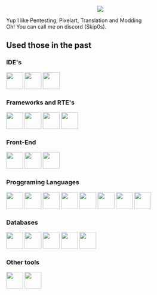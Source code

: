 <p align="center">
  <img src="https://capsule-render.vercel.app/api?type=venom&height=200&color=gradient&text=skip0s&textBg=false&section=header&reversal=false&desc=my%20profile!&descAlignY=66&descAlign=57"/>
</p>
<p>
	Yup I like Pentesting, Pixelart, Translation and Modding<br>
	Oh! You can call me on discord (Skip0s). 
</p>
<h2>Used those in the past</h2>
<h3>IDE's</h3>
<p>
	<img height="45" src="https://cdn.jsdelivr.net/gh/devicons/devicon@latest/icons/vscode/vscode-original.svg" />
	<img height="45" src="https://cdn.jsdelivr.net/gh/devicons/devicon@latest/icons/visualstudio/visualstudio-original.svg" />
	<img height="45" src="https://cdn.jsdelivr.net/gh/devicons/devicon@latest/icons/androidstudio/androidstudio-original.svg" />
</p>
<h3>Frameworks and RTE's</h3>
<p>
	<img height="45" src="https://cdn.jsdelivr.net/gh/devicons/devicon@latest/icons/laravel/laravel-original.svg" />
	<img height="45" src="https://cdn.jsdelivr.net/gh/devicons/devicon@latest/icons/bootstrap/bootstrap-original.svg" />
	<img height="45" src="https://cdn.jsdelivr.net/gh/devicons/devicon@latest/icons/tailwindcss/tailwindcss-original.svg" />
	<img height="45" src="https://cdn.jsdelivr.net/gh/devicons/devicon@latest/icons/nodejs/nodejs-original-wordmark.svg" />
</p>
<h3>Front-End</h3>
<p>
	<img height="45" src="https://cdn.jsdelivr.net/gh/devicons/devicon@latest/icons/html5/html5-original.svg" />
	<img height="45" src="https://cdn.jsdelivr.net/gh/devicons/devicon@latest/icons/css3/css3-original.svg" />
	<img height="45" src="https://cdn.jsdelivr.net/gh/devicons/devicon@latest/icons/javascript/javascript-plain.svg" />
</p>
<h3>Proggraming Languages</h3>
<p>
	<img height="45" src="https://cdn.jsdelivr.net/gh/devicons/devicon@latest/icons/flutter/flutter-original.svg" />
	<img height="45" src="https://cdn.jsdelivr.net/gh/devicons/devicon@latest/icons/react/react-original.svg" />
	<img height="45" src="https://cdn.jsdelivr.net/gh/devicons/devicon@latest/icons/java/java-original-wordmark.svg" />
	<img height="45" src="https://cdn.jsdelivr.net/gh/devicons/devicon@latest/icons/typescript/typescript-plain.svg" />
	<img height="45" src="https://cdn.jsdelivr.net/gh/devicons/devicon@latest/icons/c/c-original.svg" />
	<img height="45" src="https://cdn.jsdelivr.net/gh/devicons/devicon@latest/icons/cplusplus/cplusplus-original.svg" />
	<img height="45" src="https://cdn.jsdelivr.net/gh/devicons/devicon@latest/icons/csharp/csharp-original.svg" />
	<img height="45" src="https://cdn.jsdelivr.net/gh/devicons/devicon@latest/icons/python/python-original.svg" />
</p>
<h3>Databases</h3>
<p>
	<img height="45" src="https://cdn.jsdelivr.net/gh/devicons/devicon@latest/icons/mysql/mysql-original-wordmark.svg" />
	<img height="45" src="https://cdn.jsdelivr.net/gh/devicons/devicon@latest/icons/postgresql/postgresql-original.svg" />
	<img height="45" src="https://cdn.jsdelivr.net/gh/devicons/devicon@latest/icons/cassandra/cassandra-original.svg" />
	<img height="45" src="https://cdn.jsdelivr.net/gh/devicons/devicon@latest/icons/sqlite/sqlite-original.svg" />
	<img height="45" src="https://cdn.jsdelivr.net/gh/devicons/devicon@latest/icons/amazonwebservices/amazonwebservices-original-wordmark.svg" />
</p>
<h3>Other tools</h3>
<p>
	<img height="45" src="https://cdn.jsdelivr.net/gh/devicons/devicon@latest/icons/canva/canva-original.svg" />
	<img height="45" src="https://cdn.jsdelivr.net/gh/devicons/devicon@latest/icons/figma/figma-original.svg" />
</p>

